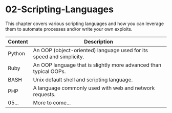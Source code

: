 # 02-Scripting-Languages
This chapter covers various scripting languages and how you can leverage them to automate
processes and/or write your own exploits.

Content  |  Description
-------- | -------------
Python | An OOP (object-oriented) language used for its speed and simplicity.
Ruby  | An OOP language that is slightly more advanced than typical OOPs.
BASH  | Unix default shell and scripting language.
PHP | A language commonly used with web and network requests.
05... | More to come...
